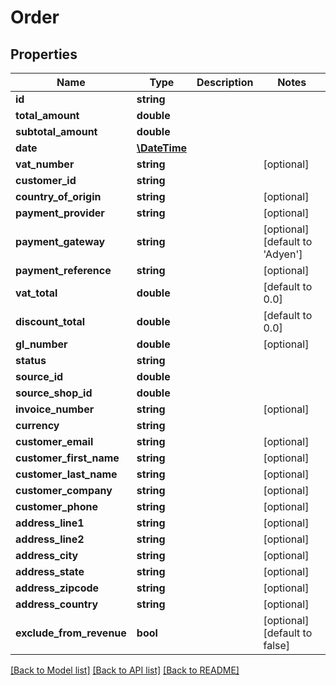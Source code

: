 # Order

## Properties
Name | Type | Description | Notes
------------ | ------------- | ------------- | -------------
**id** | **string** |  | 
**total_amount** | **double** |  | 
**subtotal_amount** | **double** |  | 
**date** | [**\DateTime**](\DateTime.md) |  | 
**vat_number** | **string** |  | [optional] 
**customer_id** | **string** |  | 
**country_of_origin** | **string** |  | [optional] 
**payment_provider** | **string** |  | [optional] 
**payment_gateway** | **string** |  | [optional] [default to 'Adyen']
**payment_reference** | **string** |  | [optional] 
**vat_total** | **double** |  | [default to 0.0]
**discount_total** | **double** |  | [default to 0.0]
**gl_number** | **double** |  | [optional] 
**status** | **string** |  | 
**source_id** | **double** |  | 
**source_shop_id** | **double** |  | 
**invoice_number** | **string** |  | [optional] 
**currency** | **string** |  | 
**customer_email** | **string** |  | [optional] 
**customer_first_name** | **string** |  | [optional] 
**customer_last_name** | **string** |  | [optional] 
**customer_company** | **string** |  | [optional] 
**customer_phone** | **string** |  | [optional] 
**address_line1** | **string** |  | [optional] 
**address_line2** | **string** |  | [optional] 
**address_city** | **string** |  | [optional] 
**address_state** | **string** |  | [optional] 
**address_zipcode** | **string** |  | [optional] 
**address_country** | **string** |  | [optional] 
**exclude_from_revenue** | **bool** |  | [optional] [default to false]

[[Back to Model list]](../README.md#documentation-for-models) [[Back to API list]](../README.md#documentation-for-api-endpoints) [[Back to README]](../README.md)


